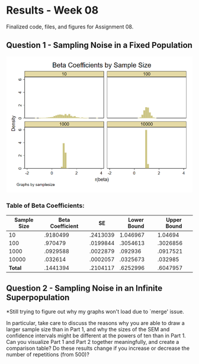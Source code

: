 # Results - Week 08
Finalized code, files, and figures for Assignment 08.

## Question 1 - Sampling Noise in a Fixed Population

![SEM_Graph](https://github.com/gui2de/ppol768-spring23/blob/e419748e7b46dc0e77f06e0e5cffd11aefd66f6b/Individual%20Assignments/Hill%20Hannah/week-08/outputs/wk08_q1beta.png)




### Table of Beta Coefficients:
| Sample Size | Beta Coefficient | SE | Lower Bound | Upper Bound|
|------------|-------------|----|--------|-------|
| 10 | .9180499 | .2413039 | 1.046967 | 1.04694 |
| 100 | .970479 | .0199844 | .3054613 | .3026856 |
| 1000 | .0929588 | .0022879 | .092936 |.0917521 |
| 10000 | .032614 | .0002057 | .0325673 | .032985 |
| **Total** | .1441394 | .2104117 | .6252996 | .6047957 |

## Question 2 - Sampling Noise in an Infinite Superpopulation

*Still trying to figure out why my graphs won't load due to `merge' issue.

In particular, take care to discuss the reasons why you are able to draw a larger sample size than in Part 1, and why the sizes of the SEM and confidence intervals might be different at the powers of ten than in Part 1. Can you visualize Part 1 and Part 2 together meaningfully, and create a comparison table?
Do these results change if you increase or decrease the number of repetitions (from 500)?
